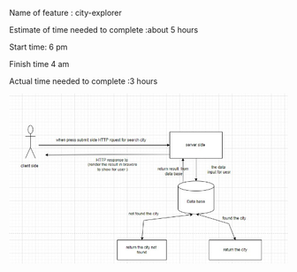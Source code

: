 Name of feature : city-explorer

Estimate of time needed to complete :about 5 hours

Start time: 6 pm

Finish time 4 am

Actual time needed to complete :3 hours


![](./data-flow.jpg)

